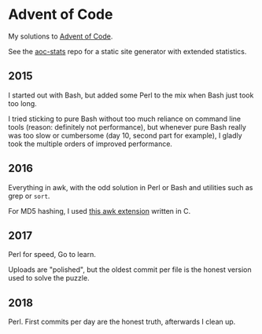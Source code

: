 # Advent of Code

My solutions to [Advent of Code](https://adventofcode.com/).

See the [aoc-stats](https://github.com/bewuethr/aoc-stats) repo for a static
site generator with extended statistics.

## 2015

I started out with Bash, but added some Perl to the mix when Bash just took too
long.

I tried sticking to pure Bash without too much reliance on command line tools
(reason: definitely not performance), but whenever pure Bash really was too
slow or cumbersome (day 10, second part for example), I gladly took the
multiple orders of improved performance.

## 2016

Everything in awk, with the odd solution in Perl or Bash and utilities such as
grep or `sort`.

For MD5 hashing, I used [this awk
extension](http://git.codu.in/sup/gawk-extensions) written in C.

## 2017

Perl for speed, Go to learn.

Uploads are "polished", but the oldest commit per file is the honest version
used to solve the puzzle.

## 2018

Perl. First commits per day are the honest truth, afterwards I clean up.
